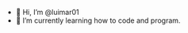 - 👋 Hi, I’m @luimar01
- 🌱 I’m currently learning how to code and program.

<!---
luimar01/luimar01 is a ✨ special ✨ repository because its `README.md` (this file) appears on your GitHub profile.
You can click the Preview link to take a look at your changes.
--->
